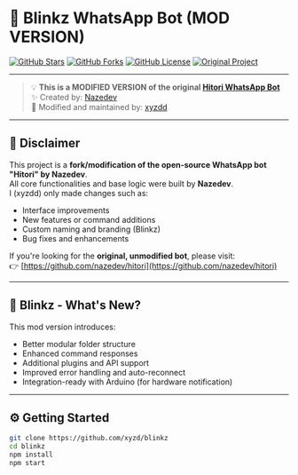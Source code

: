 # 🔁 Blinkz WhatsApp Bot (MOD VERSION)

[![GitHub Stars](https://img.shields.io/github/stars/xyzd/blinkz?style=social)](https://github.com/xyzd/blinkz/stargazers)
[![GitHub Forks](https://img.shields.io/github/forks/xyzd/blinkz?style=social)](https://github.com/xyzd/blinkz/network)
[![GitHub License](https://img.shields.io/github/license/xyzd/blinkz)](./LICENSE)
[![Original Project](https://img.shields.io/badge/Original-Hitori%20by%20Nazedev-blue)](https://github.com/nazedev/hitori)

---

> 💡 **This is a MODIFIED VERSION of the original [Hitori WhatsApp Bot](https://github.com/nazedev/hitori)**  
> ✨ Created by: [Nazedev](https://github.com/nazedev)  
> 🔧 Modified and maintained by: [xyzdd](https://github.com/xyzd)

---

## 📌 Disclaimer

This project is a **fork/modification of the open-source WhatsApp bot "Hitori" by Nazedev**.  
All core functionalities and base logic were built by **Nazedev**.  
I (xyzdd) only made changes such as:
- Interface improvements
- New features or command additions
- Custom naming and branding (Blinkz)
- Bug fixes and enhancements

If you're looking for the **original, unmodified bot**, please visit:  
👉 [https://github.com/nazedev/hitori](https://github.com/nazedev/hitori)

---

## 🔄 Blinkz - What's New?

This mod version introduces:
- Better modular folder structure
- Enhanced command responses
- Additional plugins and API support
- Improved error handling and auto-reconnect
- Integration-ready with Arduino (for hardware notification)

---

## ⚙️ Getting Started

```bash
git clone https://github.com/xyzd/blinkz
cd blinkz
npm install
npm start
